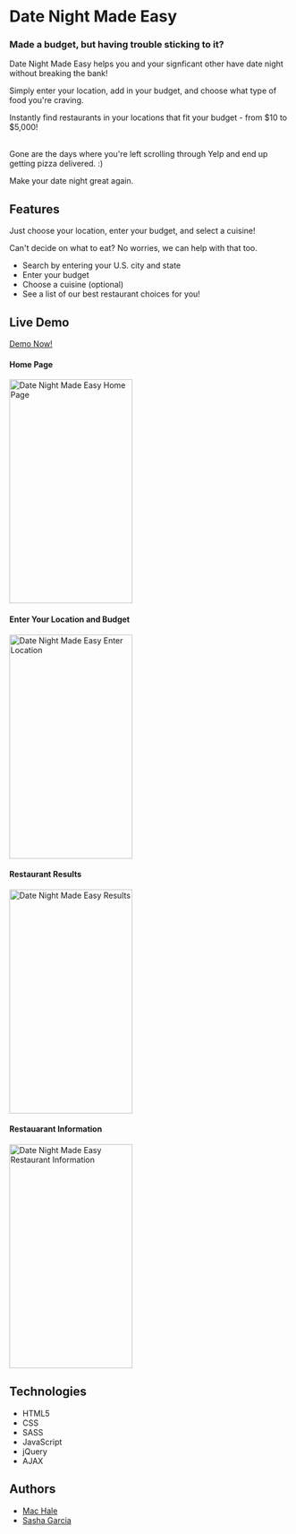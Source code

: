 <h1>Date Night Made Easy</h1>
<h3>Made a budget, but having trouble sticking to it?</h3>
<p>Date Night Made Easy helps you and your signficant other have date night without breaking the bank!</p>
<p>Simply enter your location, add in your budget, and choose what type of food you're craving.</p>
<p>Instantly find restaurants in your locations that fit your budget - from $10 to $5,000!</>
<br></br>
<p>Gone are the days where you're left scrolling through Yelp and end up getting pizza delivered. :)</p>
<p>Make your date night great again.</p>

<h2>Features</h2>
<p>Just choose your location, enter your budget, and select a cuisine!</p>
<p>Can't decide on what to eat? No worries, we can help with that too.</p>
<ul>
  <li>Search by entering your U.S. city and state</li>
  <li>Enter your budget</li>
  <li>Choose a cuisine (optional)</li>
  <li>See a list of our best restaurant choices for you!</li>
</ul>


<h2>Live Demo</h2>
<a href="https://sasha-go.github.io/Date-Night-Made-Easy/">Demo Now!</a>

<h4>Home Page</h4>
<img src="https://live.staticflickr.com/65535/49436182003_b21caf3f3f_b.jpg" width="220" height="400" alt="Date Night Made Easy Home Page">

<h4>Enter Your Location and Budget</h4>
<img src="https://live.staticflickr.com/65535/49436181973_6df1c5ff93_b.jpg" width="220" height="400" alt="Date Night Made Easy Enter Location">

<h4>Restaurant Results</h4>
<img src="https://live.staticflickr.com/65535/49436877272_92c0c5070b_b.jpg" width="220" height="400" alt="Date Night Made Easy Results">

<h4>Restauarant Information</h4>
<img src="https://live.staticflickr.com/65535/49436181943_c8b2bbe323_b.jpg" width="220" height="400" alt="Date Night Made Easy Restaurant Information">

<h2>Technologies</h2>
<ul>
  <li>HTML5</li>
  <li>CSS</li>
  <li>SASS</li>
  <li>JavaScript</li>
  <li>jQuery</li>
  <li>AJAX</li>
</ul>

<h2>Authors</h2>
<ul>
<li><a href="https://github.com/halemd30">Mac Hale<a/></li>
<li><a href="https://github.com/sasha-go/">Sasha Garcia</a></li>
</ul>

